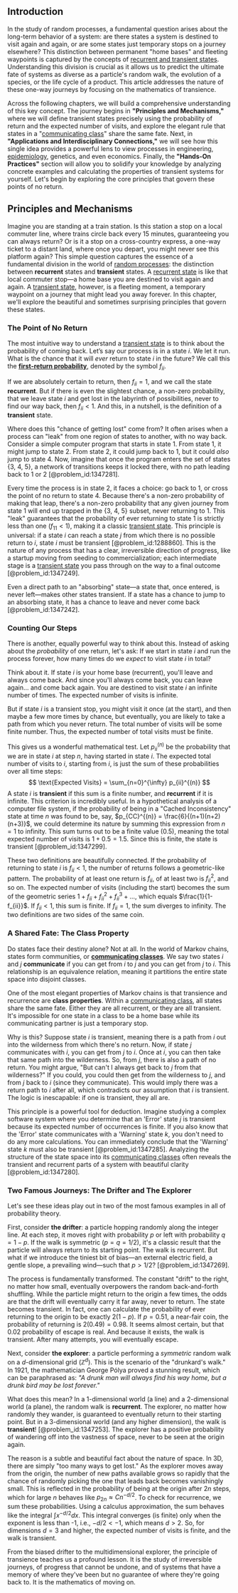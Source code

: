 ## Introduction
In the study of random processes, a fundamental question arises about the long-term behavior of a system: are there states a system is destined to visit again and again, or are some states just temporary stops on a journey elsewhere? This distinction between permanent "home bases" and fleeting waypoints is captured by the concepts of [recurrent and transient states](@article_id:260630). Understanding this division is crucial as it allows us to predict the ultimate fate of systems as diverse as a particle's random walk, the evolution of a species, or the life cycle of a product. This article addresses the nature of these one-way journeys by focusing on the mathematics of transience.

Across the following chapters, we will build a comprehensive understanding of this key concept. The journey begins in **"Principles and Mechanisms,"** where we will define transient states precisely using the probability of return and the expected number of visits, and explore the elegant rule that states in a "[communicating class](@article_id:189522)" share the same fate. Next, in **"Applications and Interdisciplinary Connections,"** we will see how this single idea provides a powerful lens to view processes in engineering, [epidemiology](@article_id:140915), genetics, and even economics. Finally, the **"Hands-On Practices"** section will allow you to solidify your knowledge by analyzing concrete examples and calculating the properties of transient systems for yourself. Let's begin by exploring the core principles that govern these points of no return.

## Principles and Mechanisms

Imagine you are standing at a train station. Is this station a stop on a local commuter line, where trains circle back every 15 minutes, guaranteeing you can always return? Or is it a stop on a cross-country express, a one-way ticket to a distant land, where once you depart, you might never see this platform again? This simple question captures the essence of a fundamental division in the world of [random processes](@article_id:267993): the distinction between **recurrent** states and **transient** states. A [recurrent state](@article_id:261032) is like that local commuter stop—a home base you are destined to visit again and again. A [transient state](@article_id:260116), however, is a fleeting moment, a temporary waypoint on a journey that might lead you away forever. In this chapter, we'll explore the beautiful and sometimes surprising principles that govern these states.

### The Point of No Return

The most intuitive way to understand a [transient state](@article_id:260116) is to think about the probability of coming back. Let’s say our process is in a state $i$. We let it run. What is the chance that it will *ever* return to state $i$ in the future? We call this the **[first-return probability](@article_id:275177)**, denoted by the symbol $f_{ii}$.

If we are absolutely certain to return, then $f_{ii} = 1$, and we call the state **recurrent**. But if there is even the slightest chance, a non-zero probability, that we leave state $i$ and get lost in the labyrinth of possibilities, never to find our way back, then $f_{ii} \lt 1$. And this, in a nutshell, is the definition of a **transient** state.

Where does this "chance of getting lost" come from? It often arises when a process can "leak" from one region of states to another, with no way back. Consider a simple computer program that starts in state 1. From state 1, it might jump to state 2. From state 2, it could jump back to 1, but it could *also* jump to state 4. Now, imagine that once the program enters the set of states {3, 4, 5}, a network of transitions keeps it locked there, with no path leading back to 1 or 2 [@problem_id:1347281].

Every time the process is in state 2, it faces a choice: go back to 1, or cross the point of no return to state 4. Because there's a non-zero probability of making that leap, there's a non-zero probability that any given journey from state 1 will end up trapped in the {3, 4, 5} subset, never returning to 1. This "leak" guarantees that the probability of ever returning to state 1 is strictly less than one ($f_{11} < 1$), making it a classic [transient state](@article_id:260116). This principle is universal: if a state $i$ can reach a state $j$ from which there is no possible return to $i$, state $i$ must be transient [@problem_id:1288860]. This is the nature of any process that has a clear, irreversible direction of progress, like a startup moving from seeding to commercialization; each intermediate stage is a [transient state](@article_id:260116) you pass through on the way to a final outcome [@problem_id:1347249].

Even a direct path to an "absorbing" state—a state that, once entered, is never left—makes other states transient. If a state has a chance to jump to an absorbing state, it has a chance to leave and never come back [@problem_id:1347242].

### Counting Our Steps

There is another, equally powerful way to think about this. Instead of asking about the *probability* of one return, let's ask: If we start in state $i$ and run the process forever, how many times do we *expect* to visit state $i$ in total?

Think about it. If state $i$ is your home base (recurrent), you'll leave and always come back. And since you'll always come back, you can leave again... and come back again. You are destined to visit state $i$ an infinite number of times. The expected number of visits is infinite.

But if state $i$ is a transient stop, you might visit it once (at the start), and then maybe a few more times by chance, but eventually, you are likely to take a path from which you never return. The total number of visits will be some finite number. Thus, the expected number of total visits must be finite.

This gives us a wonderful mathematical test. Let $p_{ii}^{(n)}$ be the probability that we are in state $i$ at step $n$, having started in state $i$. The expected total number of visits to $i$, starting from $i$, is just the sum of these probabilities over all time steps:
$$ \text{Expected Visits} = \sum_{n=0}^{\infty} p_{ii}^{(n)} $$
A state $i$ is **transient** if this sum is a finite number, and **recurrent** if it is infinite. This criterion is incredibly useful. In a hypothetical analysis of a computer file system, if the probability of being in a "Cached Inconsistency" state at time $n$ was found to be, say, $p_{CC}^{(n)} = \frac{6}{(n+1)(n+2)(n+3)}$, we could determine its nature by summing this expression from $n=1$ to infinity. This sum turns out to be a finite value ($0.5$), meaning the total expected number of visits is $1 + 0.5 = 1.5$. Since this is finite, the state is transient [@problem_id:1347299].

These two definitions are beautifully connected. If the probability of returning to state $i$ is $f_{ii} \lt 1$, the number of returns follows a geometric-like pattern. The probability of at least one return is $f_{ii}$, of at least two is $f_{ii}^2$, and so on. The expected number of visits (including the start) becomes the sum of the geometric series $1 + f_{ii} + f_{ii}^2 + f_{ii}^3 + \dots$, which equals $\frac{1}{1-f_{ii}}$. If $f_{ii} \lt 1$, this sum is finite. If $f_{ii}=1$, the sum diverges to infinity. The two definitions are two sides of the same coin.

### A Shared Fate: The Class Property

Do states face their destiny alone? Not at all. In the world of Markov chains, states form communities, or **[communicating classes](@article_id:266786)**. We say two states $i$ and $j$ **communicate** if you can get from $i$ to $j$ and you can get from $j$ to $i$. This relationship is an equivalence relation, meaning it partitions the entire state space into disjoint classes.

One of the most elegant properties of Markov chains is that transience and recurrence are **class properties**. Within a [communicating class](@article_id:189522), all states share the same fate. Either they are all recurrent, or they are all transient. It's impossible for one state in a class to be a home base while its communicating partner is just a temporary stop.

Why is this? Suppose state $i$ is transient, meaning there is a path from $i$ out into the wilderness from which there's no return. Now, if state $j$ communicates with $i$, you can get from $j$ to $i$. Once at $i$, you can then take that same path into the wilderness. So, from $j$, there is also a path of no return. You might argue, "But can't I always get back to $j$ from that wilderness?" If you could, you could then get from the wilderness to $j$, and from $j$ back to $i$ (since they communicate). This would imply there was a return path to $i$ after all, which contradicts our assumption that $i$ is transient. The logic is inescapable: if one is transient, they all are.

This principle is a powerful tool for deduction. Imagine studying a complex software system where you determine that an 'Error' state $j$ is transient because its expected number of occurrences is finite. If you also know that the 'Error' state communicates with a 'Warning' state $k$, you don't need to do any more calculations. You can immediately conclude that the 'Warning' state $k$ must also be transient [@problem_id:1347285]. Analyzing the structure of the state space into its [communicating classes](@article_id:266786) often reveals the transient and recurrent parts of a system with beautiful clarity [@problem_id:1347280].

### Two Famous Journeys: The Drifter and The Explorer

Let's see these ideas play out in two of the most famous examples in all of probability theory.

First, consider **the drifter**: a particle hopping randomly along the integer line. At each step, it moves right with probability $p$ or left with probability $q=1-p$. If the walk is symmetric ($p=q=1/2$), it's a classic result that the particle will always return to its starting point. The walk is recurrent. But what if we introduce the tiniest bit of bias—an external electric field, a gentle slope, a prevailing wind—such that $p > 1/2$? [@problem_id:1347269].

The process is fundamentally transformed. The constant "drift" to the right, no matter how small, eventually overpowers the random back-and-forth shuffling. While the particle might return to the origin a few times, the odds are that the drift will eventually carry it far away, never to return. The state becomes transient. In fact, one can calculate the probability of ever returning to the origin to be exactly $2(1-p)$. If $p=0.51$, a near-fair coin, the probability of returning is $2(0.49)=0.98$. It seems almost certain, but that $0.02$ probability of escape is real. And because it exists, the walk is transient. After many attempts, you will eventually escape.

Next, consider **the explorer**: a particle performing a *symmetric* random walk on a $d$-dimensional grid ($\mathbb{Z}^d$). This is the scenario of the "drunkard's walk." In 1921, the mathematician George Pólya proved a stunning result, which can be paraphrased as: *"A drunk man will always find his way home, but a drunk bird may be lost forever."*

What does this mean? In a 1-dimensional world (a line) and a 2-dimensional world (a plane), the random walk is **recurrent**. The explorer, no matter how randomly they wander, is guaranteed to eventually return to their starting point. But in a 3-dimensional world (and any higher dimension), the walk is **transient**! [@problem_id:1347253]. The explorer has a positive probability of wandering off into the vastness of space, never to be seen at the origin again.

The reason is a subtle and beautiful fact about the nature of space. In 3D, there are simply "too many ways to get lost." As the explorer moves away from the origin, the number of new paths available grows so rapidly that the chance of randomly picking the one that leads back becomes vanishingly small. This is reflected in the probability of being at the origin after $2n$ steps, which for large $n$ behaves like $p_{2n} \approx C n^{-d/2}$. To check for recurrence, we sum these probabilities. Using a calculus approximation, the sum behaves like the integral $\int x^{-d/2} dx$. This integral converges (is finite) only when the exponent is less than -1, i.e., $-d/2 < -1$, which means $d>2$. So, for dimensions $d=3$ and higher, the expected number of visits is finite, and the walk is transient.

From the biased drifter to the multidimensional explorer, the principle of transience teaches us a profound lesson. It is the study of irreversible journeys, of progress that cannot be undone, and of systems that have a memory of where they've been but no guarantee of where they're going back to. It is the mathematics of moving on.